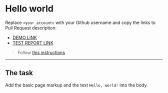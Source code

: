 # Hello world

Replace `<your_account>` with your Github username and copy the links to Pull Request description:

- [DEMO LINK](https://AnastasiiaSemenovaa.github.io/layout_hello-world/)
- [TEST REPORT LINK](https://AnastasiiaSemenovaa.github.io/layout_hello-world/report/html_report/)

> Follow [this instructions](https://mate-academy.github.io/layout_task-guideline/#how-to-solve-the-layout-tasks-on-github)

---

## The task

Add the basic page markup and the text `Hello, world!` into the body.
